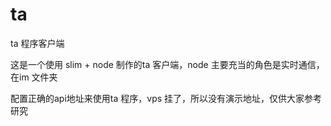 ta
==

ta 程序客户端

这是一个使用 slim + node 制作的ta 客户端，node 主要充当的角色是实时通信，在im 文件夹

配置正确的api地址来使用ta 程序，vps 挂了，所以没有演示地址，仅供大家参考研究
